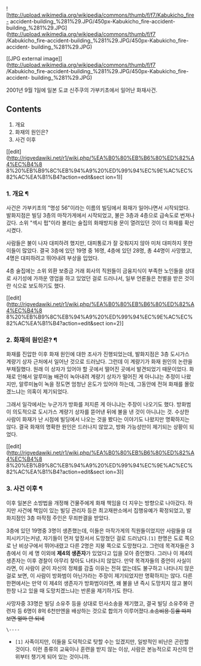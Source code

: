 ![http://upload.wikimedia.org/wikipedia/commons/thumb/f/f7/Kabukicho_fire-
accident-building_%281%29.JPG/450px-Kabukicho_fire-accident-
building_%281%29.JPG](http://upload.wikimedia.org/wikipedia/commons/thumb/f/f7
/Kabukicho_fire-accident-building_%281%29.JPG/450px-Kabukicho_fire-accident-
building_%281%29.JPG)

[[JPG external
image]](http://upload.wikimedia.org/wikipedia/commons/thumb/f/f7
/Kabukicho_fire-accident-building_%281%29.JPG/450px-Kabukicho_fire-accident-
building_%281%29.JPG)

2001년 9월 1일에 일본 도쿄 신주쿠의 가부키초에서 일어난 화재사건.

## Contents

    

1. 개요 
2. 화재의 원인은? 
3. 사건 이후 

[[edit](http://rigvedawiki.net/r1/wiki.php/%EA%B0%80%EB%B6%80%ED%82%A4%EC%B4%8
8%20%EB%B9%8C%EB%94%A9%20%ED%99%94%EC%9E%AC%EC%82%AC%EA%B1%B4?action=edit&sect
ion=1)]

### 1. 개요 ¶

  

사건은 가부키초의 "명성 56"이라는 이름의 빌딩에서 화재가 일어나면서 시작되었다. 발화지점은 빌딩 3층의 마작가게에서 시작되었고, 불은
3층과 4층으로 급속도로 번져나갔다. 소위 "섹시 펍"이라 불리는 술집의 화재방지용 문이 열려있던 것이 더 화재를 확산시켰다.

  

사람들은 불이 나자 대피하려 했지만, 대피통로가 잘 갖춰지지 않아 미처 대피하지 못한 이들이 많았다. 결국 3층에 있던 19명 중 16명,
4층에 있던 28명, 총 44명이 사망했고, 4명은 대피하려고 뛰어내려 부상을 입었다.

  

4층 술집에는 소위 외환 보증금 거래 회사의 직원들이 금융지식이 부족한 노인들을 상대로 사기성에 가까운 영업을 하고 있었던 걸로 드러나서,
일부 언론들은 천벌을 받은 것이란 식으로 보도하기도 했다.

  

[[edit](http://rigvedawiki.net/r1/wiki.php/%EA%B0%80%EB%B6%80%ED%82%A4%EC%B4%8
8%20%EB%B9%8C%EB%94%A9%20%ED%99%94%EC%9E%AC%EC%82%AC%EA%B1%B4?action=edit&sect
ion=2)]

### 2. 화재의 원인은? ¶

화재를 진압한 이후 화재 원인에 대한 조사가 진행되었는데, 발화지점은 3층 도시가스 계량기 상자 근처에서 일어난 것으로 드러났다. 그런데 이
계량기가 화재 원인의 논란을 부채질했다. 원래 이 상자가 있어야 할 곳에서 떨어진 곳에서 발견되었기 때문이었다. 화재로 인해서 알루미늄
배관이 녹아내려 계량기 상자가 떨어진 게 아니냐는 추정이 나왔지만, 알루미늄이 녹을 정도면 엄청난 온도가 있어야 하는데, 그동안에 전혀
화재를 몰랐겠느냐는 의혹이 제기되었다.

  

그래서 일각에서는 누군가가 방화를 저지른 게 아니냐는 주장이 나오기도 했다. 방화범이 의도적으로 도시가스 계량기 상자를 뜯어낸 뒤에 불을 낸
것이 아니냐는 것. 수상한 사람이 화재가 난 시점에 빌딩에서 나오는 것을 봤다는 이야기도 나왔지만 명확하지는 않다. 결국 화재의 명확한
원인은 드러나지 않았고, 방화 가능성만이 제기되는 상황이 되었다.

  

[[edit](http://rigvedawiki.net/r1/wiki.php/%EA%B0%80%EB%B6%80%ED%82%A4%EC%B4%8
8%20%EB%B9%8C%EB%94%A9%20%ED%99%94%EC%9E%AC%EC%82%AC%EA%B1%B4?action=edit&sect
ion=3)]

### 3. 사건 이후 ¶

이후 일본은 소방법을 개정해 건물주에게 화재 책임을 더 지우는 방향으로 나아갔다. 하지만 사건에 책임이 있는 빌딩 관리자 등은 최고재판소에서
집행유예가 확정되었고, 발화지점인 3층 마작점 주인은 무죄판결을 받았다.

  

3층에 있던 19명중 3명이 생존했는데, 이들은 마작가게의 직원들이었지만 사람들을 대피시키기는커녕, 자기들이 먼저 앞장서서 도망쳤던 걸로
드러났다.`[1]` 한명은 도로 쪽으로 난 비상구에서 뛰어내렸고 다른 2명은 지붕 쪽으로 도망쳤다고. 그런데 목격자들은 3층에서 이 세 명
이외에 **제4의 생존자**가 있었다고 입을 모아 증언했다. 그러나 이 제4의 생존자는 이후 경찰이 아무리 찾아도 나타나지 않았다. 만약
목격자들의 증언이 사실이라면, 이 사람이 굳이 자신의 정체를 감출 이유는 전혀 없는데도 불구하고 나타나지 않은 걸로 보면, 이 사람이
방화범이 아닌가라는 주장이 제기되었지만 명확하지는 않다. 다른 한편에서는 만약 이 제4의 생존자가 방화범이라면, 왜 불을 낸 즉시 도망치지
않고 불이 한창 나고 있을 때 도망치겠느냐는 반론을 제기하기도 한다.

  

사망자중 33명은 빌딩 소유주 등을 상대로 민사소송을 제기했고, 결국 빌딩 소유주와 관련자 등 6명이 8억 6천만엔을 배상하는 것으로 합의가
이루어졌다.<del>소송비용 등을 따져보면 얼마 안 되네</del>

`\----`

  * `[1]` 사족이지만, 이들을 도덕적으로 탓할 수는 있겠지만, 일방적인 비난은 곤란할 것이다. 이런 종류의 교육이나 훈련을 받지 않는 이상, 사람은 본능적으로 자신의 안위부터 챙기게 되어 있는 것이니까.

